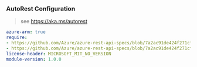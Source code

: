 ### AutoRest Configuration

> see https://aka.ms/autorest

``` yaml
azure-arm: true
require:
- https://github.com/Azure/azure-rest-api-specs/blob/7a2ac91de424f271cf91cc8009f3fe9ee8249086/specification/purview/resource-manager/readme.md
- https://github.com/Azure/azure-rest-api-specs/blob/7a2ac91de424f271cf91cc8009f3fe9ee8249086/specification/purview/resource-manager/readme.go.md
license-header: MICROSOFT_MIT_NO_VERSION
module-version: 1.0.0

```
